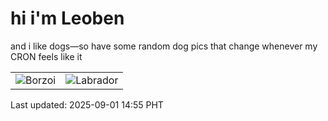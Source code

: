 # hi i'm Leoben

and i like dogs—so have some random dog pics that change whenever my CRON feels like it

|  |  |
|--------|----------|
| ![Borzoi](https://random-dog-vercel.vercel.app/api/random-borzoi?v=1756709747) | ![Labrador](https://random-dog-vercel.vercel.app/api/random-labrador?v=1756709747) |

Last updated: 2025-09-01 14:55 PHT
